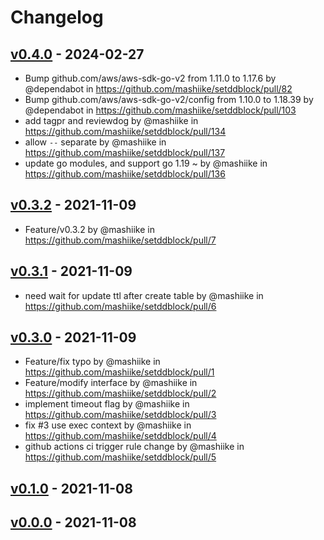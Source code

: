 # Changelog

## [v0.4.0](https://github.com/mashiike/setddblock/compare/v0.3.2...v0.4.0) - 2024-02-27
- Bump github.com/aws/aws-sdk-go-v2 from 1.11.0 to 1.17.6 by @dependabot in https://github.com/mashiike/setddblock/pull/82
- Bump github.com/aws/aws-sdk-go-v2/config from 1.10.0 to 1.18.39 by @dependabot in https://github.com/mashiike/setddblock/pull/103
- add tagpr and reviewdog by @mashiike in https://github.com/mashiike/setddblock/pull/134
- allow `--` separate by @mashiike in https://github.com/mashiike/setddblock/pull/137
- update go modules, and support go 1.19 ~  by @mashiike in https://github.com/mashiike/setddblock/pull/136

## [v0.3.2](https://github.com/mashiike/setddblock/compare/v0.3.1...v0.3.2) - 2021-11-09
- Feature/v0.3.2 by @mashiike in https://github.com/mashiike/setddblock/pull/7

## [v0.3.1](https://github.com/mashiike/setddblock/compare/v0.3.0...v0.3.1) - 2021-11-09
- need wait for update ttl after create table by @mashiike in https://github.com/mashiike/setddblock/pull/6

## [v0.3.0](https://github.com/mashiike/setddblock/compare/v0.1.0...v0.3.0) - 2021-11-09
- Feature/fix typo by @mashiike in https://github.com/mashiike/setddblock/pull/1
- Feature/modify interface by @mashiike in https://github.com/mashiike/setddblock/pull/2
- implement timeout flag by @mashiike in https://github.com/mashiike/setddblock/pull/3
- fix #3 use exec context by @mashiike in https://github.com/mashiike/setddblock/pull/4
- github actions ci trigger rule change by @mashiike in https://github.com/mashiike/setddblock/pull/5

## [v0.1.0](https://github.com/mashiike/setddblock/compare/v0.0.0...v0.1.0) - 2021-11-08

## [v0.0.0](https://github.com/mashiike/setddblock/commits/v0.0.0) - 2021-11-08
